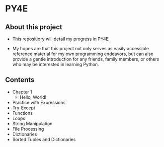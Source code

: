 # PY4E

## About this project

- This repositiory will detail my progress in [PY4E](https://www.py4e.com/)

- My hopes are that this project not only serves as easily accessible reference material for my own programming endeavors, but can also provide a gentle introduction for any friends, family members, or others who may be interested in learning Python.

## Contents

- Chapter 1
  - Hello, World!
- Practice with Expressions
- Try-Except
- Functions
- Loops
- String Manipulation
- File Processing
- Dictionaries
- Sorted Tuples and Dictionaries
